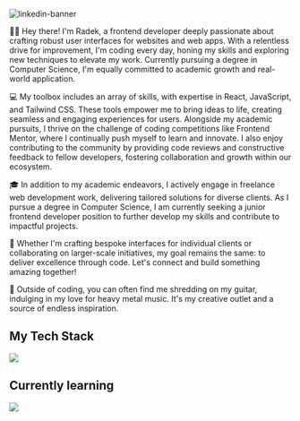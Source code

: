 ![linkedin-banner](https://github.com/Radexman/Radexman/assets/106437063/3f396832-1f8b-4b97-8a67-f5b7e5c41b7e)

<p>
👨‍💻 Hey there! I'm Radek, a frontend developer deeply passionate about crafting robust user interfaces for websites and web apps. With a relentless drive for improvement, I'm coding every day, honing my skills and exploring new techniques to elevate my work. Currently pursuing a degree in Computer Science, I'm equally committed to academic growth and real-world application.

💻 My toolbox includes an array of skills, with expertise in React, JavaScript, and Tailwind CSS. These tools empower me to bring ideas to life, creating seamless and engaging experiences for users. Alongside my academic pursuits, I thrive on the challenge of coding competitions like Frontend Mentor, where I continually push myself to learn and innovate. I also enjoy contributing to the community by providing code reviews and constructive feedback to fellow developers, fostering collaboration and growth within our ecosystem.

🎓 In addition to my academic endeavors, I actively engage in freelance web development work, delivering tailored solutions for diverse clients. As I pursue a degree in Computer Science, I am currently seeking a junior frontend developer position to further develop my skills and contribute to impactful projects.

🤝 Whether I'm crafting bespoke interfaces for individual clients or collaborating on larger-scale initiatives, my goal remains the same: to deliver excellence through code. Let's connect and build something amazing together!

🎸 Outside of coding, you can often find me shredding on my guitar, indulging in my love for heavy metal music. It's my creative outlet and a source of endless inspiration.
</p>
<h2>My Tech Stack</h2>
<img src="https://skillicons.dev/icons?i=react,js,ts,css,html,tailwind,scss,git,vite,vitest,jest,figma,bash,vscode,vite" />
<h2>Currently learning</h2>
<img src="https://skillicons.dev/icons?i=linux,py" />

